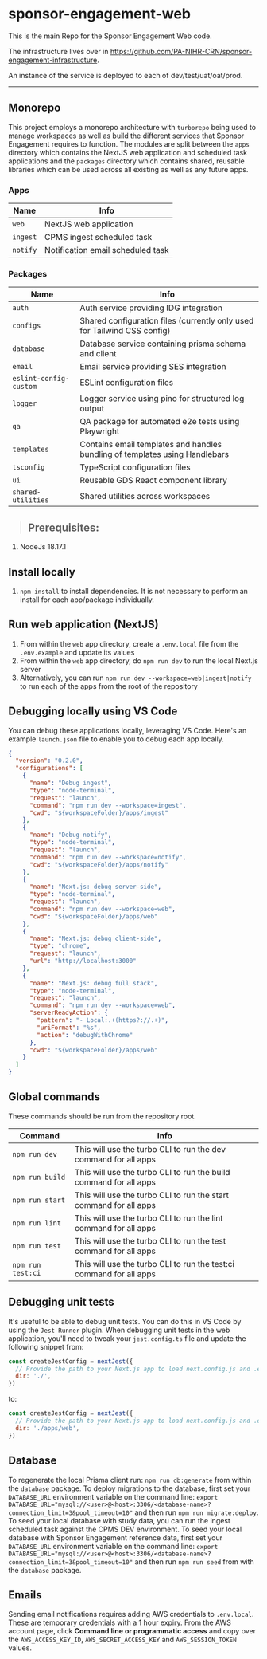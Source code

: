 # sponsor-engagement-web

This is the main Repo for the Sponsor Engagement Web code.

The infrastructure lives over in https://github.com/PA-NIHR-CRN/sponsor-engagement-infrastructure.

An instance of the service is deployed to each of dev/test/uat/oat/prod.

---

## Monorepo

This project employs a monorepo architecture with `turborepo` being used to manage workspaces as well as build the different services that Sponsor Engagement requires to function. The modules are split between the `apps` directory which contains the NextJS web application and scheduled task applications and the `packages` directory which contains shared, reusable libraries which can be used across all existing as well as any future apps.

### Apps

| Name     | Info                              |
| -------- | --------------------------------- |
| `web`    | NextJS web application            |
| `ingest` | CPMS ingest scheduled task        |
| `notify` | Notification email scheduled task |

### Packages

| Name                   | Info                                                                        |
| ---------------------- | --------------------------------------------------------------------------- |
| `auth`                 | Auth service providing IDG integration                                      |
| `configs`              | Shared configuration files (currently only used for Tailwind CSS config)    |
| `database`             | Database service containing prisma schema and client                        |
| `email`                | Email service providing SES integration                                     |
| `eslint-config-custom` | ESLint configuration files                                                  |
| `logger`               | Logger service using pino for structured log output                         |
| `qa`                   | QA package for automated e2e tests using Playwright                         |
| `templates`            | Contains email templates and handles bundling of templates using Handlebars |
| `tsconfig`             | TypeScript configuration files                                              |
| `ui`                   | Reusable GDS React component library                                        |
| `shared-utilities`     | Shared utilities across workspaces                                          |

> ## Prerequisites:

1. NodeJs 18.17.1

## Install locally

1. `npm install` to install dependencies. It is not necessary to perform an install for each app/package individually.

## Run web application (NextJS)

1. From within the `web` app directory, create a `.env.local` file from the `.env.example` and update its values
2. From within the `web` app directory, do `npm run dev` to run the local Next.js server
3. Alternatively, you can run `npm run dev --workspace=web|ingest|notify` to run each of the apps from the root of the repository

## Debugging locally using VS Code

You can debug these applications locally, leveraging VS Code. Here's an example `launch.json` file to enable you to debug each app locally.

```json
{
  "version": "0.2.0",
  "configurations": [
    {
      "name": "Debug ingest",
      "type": "node-terminal",
      "request": "launch",
      "command": "npm run dev --workspace=ingest",
      "cwd": "${workspaceFolder}/apps/ingest"
    },
    {
      "name": "Debug notify",
      "type": "node-terminal",
      "request": "launch",
      "command": "npm run dev --workspace=notify",
      "cwd": "${workspaceFolder}/apps/notify"
    },
    {
      "name": "Next.js: debug server-side",
      "type": "node-terminal",
      "request": "launch",
      "command": "npm run dev --workspace=web",
      "cwd": "${workspaceFolder}/apps/web"
    },
    {
      "name": "Next.js: debug client-side",
      "type": "chrome",
      "request": "launch",
      "url": "http://localhost:3000"
    },
    {
      "name": "Next.js: debug full stack",
      "type": "node-terminal",
      "request": "launch",
      "command": "npm run dev --workspace=web",
      "serverReadyAction": {
        "pattern": "- Local:.+(https?://.+)",
        "uriFormat": "%s",
        "action": "debugWithChrome"
      },
      "cwd": "${workspaceFolder}/apps/web"
    }
  ]
}
```

## Global commands

These commands should be run from the repository root.

| Command           | Info                                                                |
| ----------------- | ------------------------------------------------------------------- |
| `npm run dev`     | This will use the turbo CLI to run the dev command for all apps     |
| `npm run build`   | This will use the turbo CLI to run the build command for all apps   |
| `npm run start`   | This will use the turbo CLI to run the start command for all apps   |
| `npm run lint`    | This will use the turbo CLI to run the lint command for all apps    |
| `npm run test`    | This will use the turbo CLI to run the test command for all apps    |
| `npm run test:ci` | This will use the turbo CLI to run the test:ci command for all apps |

## Debugging unit tests

It's useful to be able to debug unit tests. You can do this in VS Code by using the `Jest Runner` plugin. When debugging unit tests in the web application, you'll need to tweak your `jest.config.ts` file and update the following snippet from:

```js
const createJestConfig = nextJest({
  // Provide the path to your Next.js app to load next.config.js and .env files in your test environment
  dir: './',
})
```

to:

```js
const createJestConfig = nextJest({
  // Provide the path to your Next.js app to load next.config.js and .env files in your test environment
  dir: './apps/web',
})
```

## Database

To regenerate the local Prisma client run: `npm run db:generate` from within the `database` package.
To deploy migrations to the database, first set your `DATABASE_URL` environment variable on the command line: `export DATABASE_URL="mysql://<user>@<host>:3306/<database-name>?connection_limit=3&pool_timeout=10"` and then run `npm run migrate:deploy`.
To seed your local database with study data, you can run the ingest scheduled task against the CPMS DEV environment.
To seed your local database with Sponsor Engagement reference data, first set your `DATABASE_URL` environment variable on the command line: `export DATABASE_URL="mysql://<user>@<host>:3306/<database-name>?connection_limit=3&pool_timeout=10"` and then run `npm run seed` from with the `database` package.

## Emails

Sending email notifications requires adding AWS credentials to `.env.local`. These are temporary credentials with a 1 hour expiry. From the AWS account page, click **Command line or programmatic access** and copy over the `AWS_ACCESS_KEY_ID`, `AWS_SECRET_ACCESS_KEY` and `AWS_SESSION_TOKEN` values.
